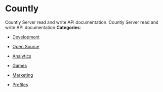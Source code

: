 # Countly


Countly Server read and write API documentation. Countly Server read and write API documentation
**Categories**:

- [Development](https://github/awesome-apis/awesome-apis#development)

- [Open Source](https://github/awesome-apis/awesome-apis#open-source)

- [Analytics](https://github/awesome-apis/awesome-apis#analytics)

- [Games](https://github/awesome-apis/awesome-apis#games)

- [Marketing](https://github/awesome-apis/awesome-apis#marketing)

- [Profiles](https://github/awesome-apis/awesome-apis#profiles)




